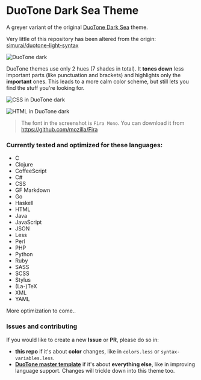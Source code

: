 # DuoTone Dark Sea Theme

A greyer variant of the original [DuoTone Dark Sea](https://atom.io/themes/duotone-dark-sea-syntax) theme.

Very little of this repository has been altered from the origin: [simurai/duotone-light-syntax](https://github.com/simurai/duotone-light-syntax)

<img alt="DuoTone dark" sizes="272px"
  src="https://cloud.githubusercontent.com/assets/378023/11934243/53697252-a844-11e5-9eed-32ca86a732a4.png"
  srcset="https://cloud.githubusercontent.com/assets/378023/11934242/5368cb0e-a844-11e5-95b2-66769fcaf8c8.png 544w">

DuoTone themes use only 2 hues (7 shades in total). It __tones down__ less important parts (like punctuation and brackets) and highlights only the __important__ ones. This leads to a more calm color scheme, but still lets you find the stuff you're looking for.

<img alt="CSS in DuoTone dark" sizes="780px"
  src="https://cloud.githubusercontent.com/assets/378023/11934239/5364ac72-a844-11e5-9891-e3d00fb135c1.png"
  srcset="https://cloud.githubusercontent.com/assets/378023/11934240/5366958c-a844-11e5-8b28-33d103b2963f.png 1560w">

<img alt="HTML in DuoTone dark" sizes="780px"
  src="https://cloud.githubusercontent.com/assets/378023/11934244/536d4c88-a844-11e5-8728-023b31468b9e.png"
  srcset="https://cloud.githubusercontent.com/assets/378023/11934241/53683892-a844-11e5-9207-490f408043ec.png 1560w">

> The font in the screenshot is `Fira Mono`. You can download it from https://github.com/mozilla/Fira


### Currently tested and optimized for these languages:

- C
- Clojure
- CoffeeScript
- C#
- CSS
- GF Markdown
- Go
- Haskell
- HTML
- Java
- JavaScript
- JSON
- Less
- Perl
- PHP
- Python
- Ruby
- SASS
- SCSS
- Stylus
- (La-)TeX
- XML
- YAML

More optimization to come..

### Issues and contributing

If you would like to create a new __Issue__ or __PR__, please do so in:

- __this repo__ if it's about __color__ changes, like in `colors.less` or `syntax-variables.less`.
- __[DuoTone master template](https://github.com/simurai/duotone-syntax)__ if it's about __everything else__, like in improving language support. Changes will trickle down into this theme too.
